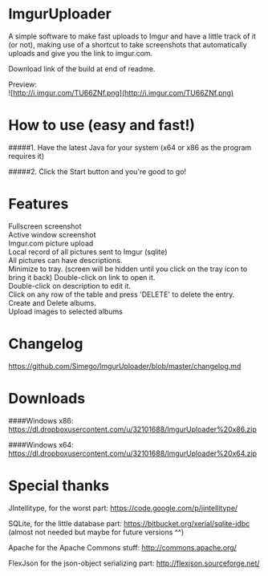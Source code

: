ImgurUploader
=============

A simple software to make fast uploads to Imgur and have a little track of it (or not), making use of a shortcut to take screenshots that automatically uploads and give you the link to imgur.com.

Download link of the build at end of readme.

Preview:<br/>
![http://i.imgur.com/TU66ZNf.png](http://i.imgur.com/TU66ZNf.png)


How to use (easy and fast!)
============
#####1. Have the latest Java for your system (x64 or x86 as the program requires it)

#####2. Click the Start button and you're good to go!<br/>


Features
============
Fullscreen screenshot<br/>
Active window screenshot<br/>
Imgur.com picture upload<br/>
Local record of all pictures sent to Imgur (sqlite)<br/>
All pictures can have descriptions.<br/>
Minimize to tray. (screen will be hidden until you click on the tray icon to bring it back)
Double-click on link to open it.<br/>
Double-click on description to edit it.<br/>
Click on any row of the table and press 'DELETE' to delete the entry.<br/>
Create and Delete albums.<br/>
Upload images to selected albums<br/>


Changelog
============
https://github.com/Simego/ImgurUploader/blob/master/changelog.md


Downloads
============
####Windows x86: https://dl.dropboxusercontent.com/u/32101688/ImgurUploader%20x86.zip

####Windows x64: https://dl.dropboxusercontent.com/u/32101688/ImgurUploader%20x64.zip


Special thanks
===========
JIntellitype, for the worst part: https://code.google.com/p/jintellitype/

SQLite, for the little database part: https://bitbucket.org/xerial/sqlite-jdbc (almost not needed but maybe for future versions ^^)

Apache for the Apache Commons stuff: http://commons.apache.org/

FlexJson for the json-object serializing part: http://flexjson.sourceforge.net/
